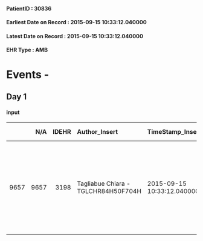 
#### PatientID : 30836
#### Earliest Date on Record : 2015-09-15 10:33:12.040000
#### Latest Date on Record : 2015-09-15 10:33:12.040000
#### EHR Type : AMB

# Events - 

## Day 1

#### input
|      |    N/A |   IDEHR | Author_Insert                       | TimeStamp_Insert           | EHRType   |   PatientID |   IDDigitalSignDocument | persone_vicine   |   Unnamed: 0_x.1 |   IDANAMNESI_SOCIALE | Patient   | FamigliaAltro   | Paziente_T   | FamigliaAltro_T   |   Non_Rilevabile_x.1 | Note_Non_Rilevabile_x.1   | opt_Problemi   | chk_contr_sintomi   | chk_competenza                                 | opt_paziente_a   | opt_famiglia_a   | opt_adeguatezza   | ds_note_ad                                                                                                           | opt_paziente_solo   | ds_note_con         | opt_presente_assente   | Presenza_minori   | Caregiver_principale   | opt_capacita   | opt_risorse_ec   | opt_paziente_psi   | opt_Ins_vol   | opt_paziente_ad   | opt_caregiver_ad   | opt_inv_civile            | Needs               | Fragility   | opt_famiglia_psi   |
|-----:|-------:|--------:|:------------------------------------|:---------------------------|:----------|------------:|------------------------:|:-----------------|-----------------:|---------------------:|:----------|:----------------|:-------------|:------------------|---------------------:|:--------------------------|:---------------|:--------------------|:-----------------------------------------------|:-----------------|:-----------------|:------------------|:---------------------------------------------------------------------------------------------------------------------|:--------------------|:--------------------|:-----------------------|:------------------|:-----------------------|:---------------|:-----------------|:-------------------|:--------------|:------------------|:-------------------|:--------------------------|:--------------------|:------------|:-------------------|
| 9657 |   9657 |    3198 | Tagliabue Chiara - TGLCHR84H50F704H | 2015-09-15 10:33:12.040000 | AMB       |       30836 |                  136897 | N/A              |             1414 |                  970 | Si#1      | Si#1            | No#0         | Si#1              |                    0 | NR                        | No#0           | controllo sintomi#0 | competenza/capacit√† assistenziale caregiver#0 | Indefinite#2     | Congruenti#1     | No#0              | La pz. vive da sola. Non sono segnalati parenti. Alcuni volontari l'hanno seguita nel periodo precedente il ricovero | Si#1                | La pz. vive da sola | Presente#1             | No#0              | volontari              | Adeguato#0     | Da valutare#2    | No#0               | No#0          | Parziale#1        | Totale#2           | in fase di accertamento#2 | Clinici#0;Sociali#1 | nessuna#0   | No#0               |


